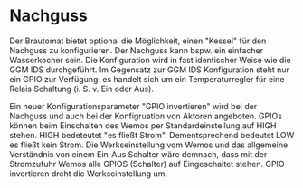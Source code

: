 # Nachguss

Der Brautomat bietet optional die Möglichkeit, einen "Kessel" für den Nachguss zu konfigurieren. Der Nachguss kann bspw. ein einfacher Wasserkocher sein. Die Konfiguration wird in fast identischer Weise wie die GGM IDS durchgeführt. Im Gegensatz zur GGM IDS Konfiguration steht nur ein GPIO zur Verfügung: es handelt sich um ein Temperaturregler für eine Relais Schaltung (i. S. v. Ein oder Aus).

Ein neuer Konfigurationsparameter "GPIO invertieren" wird bei der Nachguss und auch bei der Konfigruation von Aktoren angeboten. GPIOs können beim Einschalten des Wemos per Standardeinstellung auf HIGH stehen. HIGH bedeteutet "es fließt Strom". Dementsprechend bedeutet LOW es fließt kein Strom. Die Werkseinstellung vom Wemos und das allgemeine Verständnis von einem Ein-Aus Schalter wäre demnach, dass mit der Stromzufuhr Wemos alle GPIOS (Schalter) auf Eingeschaltet stehen. GPIO invertieren dreht die Werkseinstellung um.
